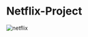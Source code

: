 # Netflix-Project

![netflix](https://user-images.githubusercontent.com/107196337/212494222-80ded612-949c-4978-9110-5128f6beb8f7.png)
